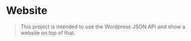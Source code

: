 # Website

> This project is intended to use the Wordpress JSON API and show a website on top of that.


